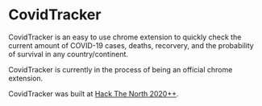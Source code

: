 # CovidTracker

CovidTracker is an easy to use chrome extension to quickly check the current amount of COVID-19
cases, deaths, recorvery, and the probability of survival in any country/continent.

CovidTracker is currently in the process of being an official chrome extension.

CovidTracker was built at [Hack The North 2020++](https://hackthenorth2020.devpost.com/).
